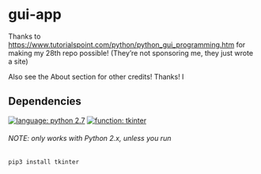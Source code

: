 # gui-app
Thanks to https://www.tutorialspoint.com/python/python_gui_programming.htm for making my 28th repo possible! (They’re not sponsoring me, they just wrote a site)

Also see the About section for other credits! Thanks! I

## Dependencies
[![language: python 2.7](https://img.shields.io/badge/language-python2.7-green?maxAge=360&style=plastic)](https://www.python.org/)
[![function: tkinter](https://img.shields.io/badge/function-tkinter-yellowgreen?maxAge=360&style=plastic)](https://wiki.python.org/moin/TkInter/)


###### NOTE: only works with Python 2.x, unless you run

    pip3 install tkinter
